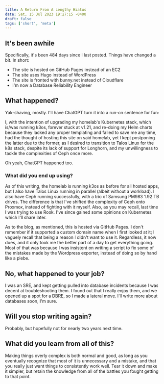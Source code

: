 ```yaml
---
title: A Return From A Lengthy Hiatus
date: Sat, 15 Jul 2023 19:27:15 -0400
draft: false
tags: ['short', 'meta']
---
```


## It's been awhile

Specifically, it's been 484 days since I last posted. Things have changed a bit. In short:

* The site is hosted on GitHub Pages instead of an EC2
* The site uses Hugo instead of WordPress
* The site is fronted with bunny.net instead of Cloudflare
* I'm now a Database Reliability Engineer

## What happened?

Yak-shaving, mostly. I'll have ChatGPT turn it into a run-on sentence for fun:

I, with the intention of upgrading my homelab's Kubernetes stack, which is/was running k3os, forever stuck at v1.21, and re-doing my Helm charts because they lacked any proper templating and failed to save me any time, had the thought of hosting this site on said homelab, yet I kept postponing the latter due to the former, as I desired to transition to Talos Linux for the k8s stack, despite its lack of support for Longhorn, and my unwillingness to tackle the complexities of Ceph once more.

Oh yeah, ChatGPT happened too.

### What did you end up using?

As of this writing, the homelab is running k3os as before for all hosted apps, but I also have Talos Linux running in parallel (albeit without a workload). I also have Ceph running successfully, with a trio of Samsung PM983 1.92 TB drives. The difference is that I've shifted the complexity of Ceph onto Proxmox, instead of fighting with it myself. Also, as you may recall, last time I was trying to use Rook. I've since gained some opinions on Kubernetes which I'll share later.

As to the blog, as mentioned, this is hosted via GitHub Pages. I don't remember if it supported a custom domain name when I first looked at it; I vaguely recall that being a reason I didn't want to use it. Regardless, it now does, and it only took me the better part of a day to get everything going. Most of that was because I was insistent on writing a script to fix some of the mistakes made by the Wordpress exporter, instead of doing so by hand like a plebe.

## No, what happened to your job?

I was an SRE, and kept getting pulled into database incidents because I was decent at troubleshooting them. I found out that I really enjoy them, and we opened up a spot for a DBRE, so I made a lateral move. I'll write more about databases soon, I'm sure.

## Will you stop writing again?

Probably, but hopefully not for nearly two years next time.

## What did you learn from all of this?

Making things overly complex is both normal and good, as long as you eventually recognize that most of it is unnecessary and a mistake, and that you really just want things to consistently work well. Tear it down and make it simpler, but retain the knowledge from all of the battles you fought getting to that point.

